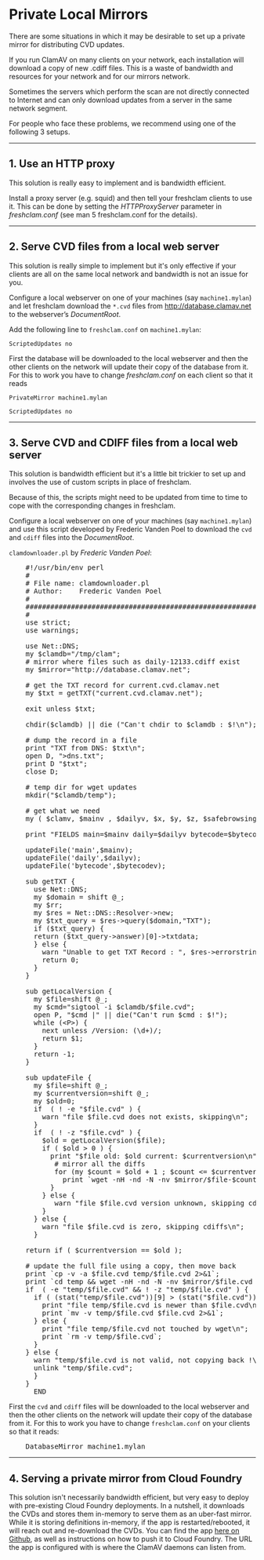 # Private Local Mirrors

There are some situations in which it may be desirable to set up a private mirror for distributing CVD updates.

If you run ClamAV on many clients on your network, each installation will download a copy of new .cdiff files. This is a waste of bandwidth and resources for your network and for our mirrors network.

Sometimes the servers which perform the scan are not directly connected to Internet and can only download updates from a server in the same network segment.

For people who face these problems, we recommend using one of the following 3 setups.

---

## 1. Use an HTTP proxy

This solution is really easy to implement and is bandwidth efficient.

Install a proxy server (e.g. squid) and then tell your freshclam clients to use it. This can be done by setting the _HTTPProxyServer_ parameter in _freshclam.conf_ (see man 5 freshclam.conf for the details).

---

## 2. Serve CVD files from a local web server

This solution is really simple to implement but it's only effective if your clients are all on the same local network and bandwidth is not an issue for you.

Configure a local webserver on one of your machines (say `machine1.mylan`) and let freshclam download the `*.cvd` files from http://database.clamav.net to the webserver’s *DocumentRoot*.

Add the following line to `freshclam.conf` on `machine1.mylan`:

`ScriptedUpdates no`

First the database will be downloaded to the local webserver and then the other clients on the network will update their copy of the database from it. For this to work you have to change _freshclam.conf_ on each client so that it reads

`PrivateMirror machine1.mylan`

`ScriptedUpdates no`

---

## 3. Serve CVD and CDIFF files from a local web server

This solution is bandwidth efficient but it's a little bit trickier to set up and involves the use of custom scripts in place of freshclam.

Because of this, the scripts might need to be updated from time to time to cope with the corresponding changes in freshclam.

Configure a local webserver on one of your machines (say `machine1.mylan`) and use this script developed by Frederic Vanden Poel to download the `cvd` and `cdiff` files into the *DocumentRoot*.

`clamdownloader.pl` by *Frederic Vanden Poel*:

<pre>
    #!/usr/bin/env perl
    #
    # File name: clamdownloader.pl
    # Author:    Frederic Vanden Poel
    #
    #############################################################################
    #
    use strict;
    use warnings;

    use Net::DNS;
    my $clamdb="/tmp/clam";
    # mirror where files such as daily-12133.cdiff exist
    my $mirror="http://database.clamav.net";

    # get the TXT record for current.cvd.clamav.net
    my $txt = getTXT("current.cvd.clamav.net");

    exit unless $txt;

    chdir($clamdb) || die ("Can't chdir to $clamdb : $!\n");

    # dump the record in a file
    print "TXT from DNS: $txt\n";
    open D, ">dns.txt";
    print D "$txt";
    close D;

    # temp dir for wget updates
    mkdir("$clamdb/temp");

    # get what we need
    my ( $clamv, $mainv , $dailyv, $x, $y, $z, $safebrowsingv, $bytecodev ) = split /:/, $txt ;

    print "FIELDS main=$mainv daily=$dailyv bytecode=$bytecodev\n";

    updateFile('main',$mainv);
    updateFile('daily',$dailyv);
    updateFile('bytecode',$bytecodev);

    sub getTXT {
      use Net::DNS;
      my $domain = shift @_;
      my $rr;
      my $res = Net::DNS::Resolver->new;
      my $txt_query = $res->query($domain,"TXT");
      if ($txt_query) {
      return ($txt_query->answer)[0]->txtdata;
      } else {
        warn "Unable to get TXT Record : ", $res->errorstring, "\n";
        return 0;
      }
    }

    sub getLocalVersion {
      my $file=shift @_;
      my $cmd="sigtool -i $clamdb/$file.cvd";
      open P, "$cmd |" || die("Can't run $cmd : $!");
      while (&lt;P&gt;) {
        next unless /Version: (\d+)/;
        return $1;
      }
      return -1;
    }

    sub updateFile {
      my $file=shift @_;
      my $currentversion=shift @_;
      my $old=0;
      if  ( ! -e "$file.cvd" ) {
        warn "file $file.cvd does not exists, skipping\n";
      }
      if  ( ! -z "$file.cvd" ) {
        $old = getLocalVersion($file);
        if ( $old > 0 ) {
          print "$file old: $old current: $currentversion\n";
           # mirror all the diffs
           for (my $count = $old + 1 ; $count <= $currentversion; $count++) {
             print `wget -nH -nd -N -nv $mirror/$file-$count.cdiff 2>&1`;
          }
        } else {
           warn "file $file.cvd version unknown, skipping cdiffs\n";
        }
      } else {
        warn "file $file.cvd is zero, skipping cdiffs\n";
      }

    return if ( $currentversion == $old );

    # update the full file using a copy, then move back
    print `cp -v -a $file.cvd temp/$file.cvd 2>&1`;
    print `cd temp && wget -nH -nd -N -nv $mirror/$file.cvd 2>&1`;
    if  ( -e "temp/$file.cvd" && ! -z "temp/$file.cvd" ) {
      if ( (stat("temp/$file.cvd"))[9] > (stat("$file.cvd"))[9] ) {
        print "file temp/$file.cvd is newer than $file.cvd\n";
        print `mv -v temp/$file.cvd $file.cvd 2>&1`;
      } else {
        print "file temp/$file.cvd not touched by wget\n";
        print `rm -v temp/$file.cvd`;
      }
    } else {
      warn "temp/$file.cvd is not valid, not copying back !\n";
      unlink "temp/$file.cvd";
      }
    }
    __END__
</pre>

First the `cvd` and `cdiff` files will be downloaded to the local webserver and then the other clients on the network will update their copy of the database from it. For this to work you have to change `freshclam.conf` on your clients so that it reads:

<pre>
    DatabaseMirror machine1.mylan
</pre>

---

## 4. Serving a private mirror from Cloud Foundry

This solution isn't necessarily bandwidth efficient, but very easy to deploy with pre-existing Cloud Foundry deployments. In a nutshell, it downloads the CVDs and stores them in-memory to serve them as an uber-fast mirror. While it is storing definitions in-memory, if the app is restarted/rebooted, it will reach out and re-download the CVDs. You can find the app [here on Github](https://github.com/mxplusb/clamav), as well as instructions on how to push it to Cloud Foundry. The URL the app is configured with is where the ClamAV daemons can listen from.
